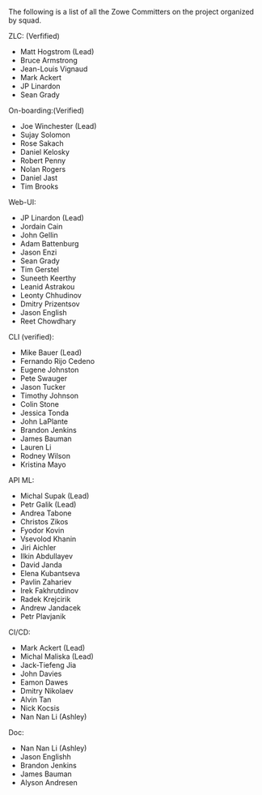The following is a list of all the Zowe Committers on the project organized by squad.

ZLC: (Verfified)
- Matt Hogstrom (Lead)
- Bruce Armstrong
- Jean-Louis Vignaud
- Mark Ackert
- JP Linardon
- Sean Grady


On-boarding:(Verified)
- Joe Winchester (Lead)
- Sujay Solomon
- Rose Sakach
- Daniel Kelosky
- Robert Penny
- Nolan Rogers
- Daniel Jast
- Tim Brooks


Web-UI:
- JP Linardon (Lead)
- Jordain Cain
- John Gellin
- Adam Battenburg
- Jason Enzi
- Sean Grady
- Tim Gerstel
- Suneeth Keerthy
- Leanid Astrakou
- Leonty Chhudinov
- Dmitry Prizentsov
- Jason English
- Reet Chowdhary


CLI (verified):
- Mike Bauer (Lead)
- Fernando Rijo Cedeno
- Eugene Johnston
- Pete Swauger
- Jason Tucker
- Timothy Johnson
- Colin Stone
- Jessica Tonda
- John LaPlante
- Brandon Jenkins
- James Bauman
- Lauren Li
- Rodney Wilson
- Kristina Mayo


API ML:
- Michal Supak (Lead)
- Petr Galik (Lead)
- Andrea Tabone
- Christos Zikos
- Fyodor Kovin
- Vsevolod Khanin
- Jiri Aichler
- Ilkin Abdullayev
- David Janda 
- Elena Kubantseva
- Pavlin Zahariev
- Irek Fakhrutdinov
- Radek Krejcirik
- Andrew Jandacek
- Petr Plavjanik


CI/CD:
- Mark Ackert (Lead)
- Michal Maliska (Lead)
- Jack-Tiefeng Jia
- John Davies
- Eamon Dawes
- Dmitry Nikolaev
- Alvin Tan
- Nick Kocsis
- Nan Nan Li (Ashley)


Doc:
- Nan Nan Li (Ashley)
- Jason Englishh
- Brandon Jenkins
- James Bauman
- Alyson Andresen
